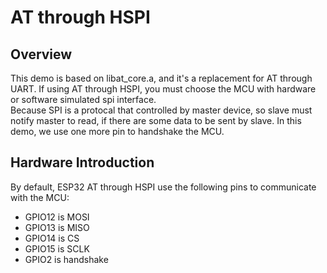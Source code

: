 # AT through HSPI

## Overview
This demo is based on libat_core.a, and it's a replacement for AT through UART. If using AT through HSPI, you  must choose the MCU with hardware or software simulated spi interface.  
Because SPI is a protocal that controlled by master device, so slave must notify master to read, if there are some data to be sent by slave. In this demo, we use one more pin to handshake the MCU. 

## Hardware Introduction
By default, ESP32 AT through HSPI use the following pins to communicate with the MCU:  

* GPIO12 is MOSI  
* GPIO13 is MISO  
* GPIO14 is CS  
* GPIO15 is SCLK  
* GPIO2 is handshake


